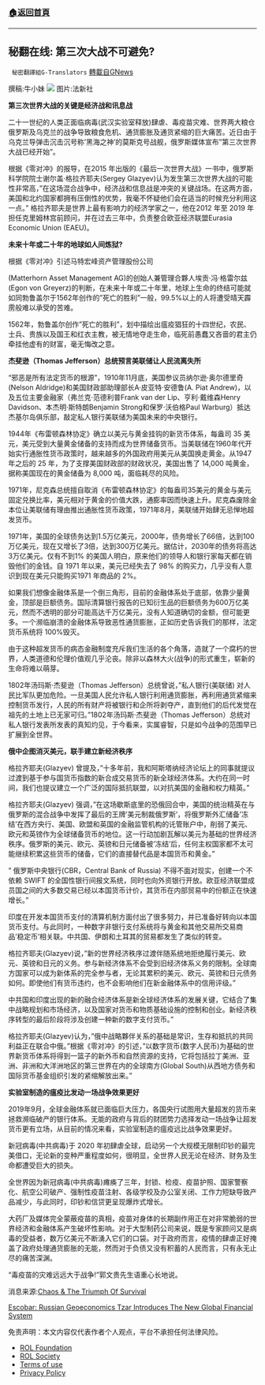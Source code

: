 ###  [:house:返回首頁](https://github.com/ourhimalayas/txt)
---


## 秘翻在线: 第三次大战不可避免?
` 秘密翻譯組G-Translators` [轉載自GNews](https://gnews.org/zh-hans/2371231/)

撰稿:牛小妹
![](https://assets.gnews.org/wp-content/uploads/2022/04/Image-1-2-9.jpg)
图片:法新社

**第三次世界大战的关键是经济战和讯息战**

二十一世纪的人类正面临病毒(武汉实验室释放)肆虐、毒疫苗灾难、世界两大粮仓俄罗斯及乌克兰的战争导致粮食危机、通货膨胀及通货紧缩的巨大痛苦。近日由于乌克兰导弹击沉击沉号称’黑海之神’的莫斯克号战舰，俄罗斯媒体宣布”第三次世界大战已经开始”。

根据《零对冲》的报导，在2015 年出版的《最后一次世界大战》一书中，俄罗斯科学院院士谢尔盖·格拉齐耶夫(Sergey Glazyev)认为发生第三次世界大战的可能性非常高，”在这场混合战争中，经济战和信息战是冲突的关键战场。在这两方面，美国和北约国家都拥有压倒性的优势，我毫不怀疑他们会在适当的时候充分利用这一点。” 格拉齐耶夫是世界上最有影响力的经济学家之一，他在2012 年至 2019 年担任克里姆林宫前顾问，并在过去三年中，负责整合欧亚经济联盟Eurasia Economic Union (EAEU)。

**未来十年或二十年的地球如人间炼狱?**

根据《零对冲》引述马特宏峰资产管理股份公司

(Matterhorn Asset Management AG)的创始人兼管理合夥人埃贡·冯·格雷尔兹(Egon von Greyerz)的判断，在未来十年或二十年里，地球上生命的终结可能就如同勃鲁盖尔于1562年创作的”死亡的胜利”一般，99.5%以上的人将遭受晴天霹雳般难以承受的苦难。

1562年，勃鲁盖尔创作”死亡的胜利”，划中描绘出瘟疫猖狂的十四世纪，农民、士兵、贵族以及国王和红衣主教，被无情地夺走生命，临死前愚蠢又吝啬的君主仍牵挂他虚有的财富，毫无悔改之意。

**杰斐逊（Thomas Jefferson）总统预言美联储让人民流离失所**

“邪恶是所有法定货币的根源”，1910年11月底，美国参议员纳尔逊·奥尔德里奇(Nelson Aldridge)和美国财政部助理部长A·皮亚特·安德鲁(A. Piat Andrew)，以及五位主要金融家（弗兰克·范德利普Frank van der Lip、亨利·戴维森Henry Davidson、本杰明·斯特朗Benjamin Strong和保罗·沃伯格Paul Warburg）抵达杰基尔岛俱乐部，敲定私人银行美联储为美国未来的中央银行。

1944年《布雷顿森林协定》确立以美元与黄金挂钩的新货币体系，每盎司 35 美元，美元受到大量黄金储备的支持而成为世界储备货币。当美联储在1960年代开始实行通胀性货币政策时，越来越多的外国政府用美元从美国换走黄金。从1947 年之后的 25 年，为了支撑美国财政部的财政状况，美国出售了 14,000 吨黄金，据称美国现在的黄金储备为 8,000 吨，面临耗尽的风险。

1971年，尼克森总统擅自取消《布雷顿森林协定》的每盎司35美元的黄金与美元固定兑换比率，美元相对于黄金的价值大跌，通膨率因而快速上升。尼克森废除金本位让美联储有理由推出通胀性货币政策，1971年8月，美联储开始肆无忌惮地超发货币。

1971年，美国的全球债务达到1.5万亿美元，2000年，债务增长了66倍，达到100万亿美元，现在又增长了3倍，达到300万亿美元。据估计，2030年的债务将高达3万亿美元。仅有不到1% 的美国人明白，原来他们的领导人和银行家每天都在销毁他们的金钱。自 1971 年以来，美元已经失去了 98% 的购买力，几乎没有人意识到现在美元只能购买1971 年商品的 2%。

如果我们想像金融体系是一个倒三角形，目前的金融体系处于底部，依靠少量黄金，顶部是巨额债务。国际清算银行报告的已知衍生品的巨额债务为600万亿美元，然而不透明的部分可能高达千万亿美元，没有人知道确切的金额，但可能更多。一个濒临崩溃的金融体系导致恶性通货膨胀，正如历史告诉我们的那样，法定货币系统将 100%毁灭。

由于这种超发货币的病态金融制度充斥我们生活的各个角落，造就了一个腐朽的世界，人类道德和伦理价值观几乎沦丧。除非以森林大火(战争)的形式重生，崭新的生命将难以萌芽。

1802年汤玛斯·杰斐逊（Thomas Jefferson）总统曾说，”私人银行(美联储) 对人民比军队更加危险。一旦美国人民允许私人银行利用通货膨胀，再利用通货紧缩来控制货币发行，人民的所有财产将被银行和企所将剥夺产，直到他们的后代发觉在祖先的土地上已无家可归。”1802年汤玛斯·杰斐逊（Thomas Jefferson）总统对私人银行发表所发表的真知灼见，于今看来，实属睿智，只是如今战争的范围早已扩展到全世界。

**俄中企图消灭美元，联手建立新经济秩序**

格拉齐耶夫(Glazyev) 曾提及，”十多年前，我和阿斯塔纳经济论坛上的同事就提议过渡到基于参与国货币指数的新合成交易货币的新全球经济体系。大约在同一时间，我们也提议建立一个广泛的国际抵抗联盟，以对抗美国的金融和权力精英。”

格拉齐耶夫(Glazyev) 强调，”在这场歇斯底里的恐俄回合中，美国的统治精英在与俄罗斯的混合战争中发挥了最后的王牌’美元制裁俄罗斯’，将俄罗斯外汇储备’冻结’在西方央行、美国、欧盟和英国的金融监管机构的讬管账户中，削弱了美元、欧元和英镑作为全球储备货币的地位。这一行动加剧瓦解以美元为基础的世界经济秩序。俄罗斯的美元、欧元、英镑和日元储备被’冻结’后，任何主权国家都不太可能继续积累这些货币的储备，它们的直接替代品是本国货币和黄金。”

” 俄罗斯中央银行(CBR，Central Bank of Russia) 不得不面对现实，创建一个不依赖 SWIFT 的全国性银行间报文系统，同时也向外资银行开放。欧亚经济联盟成员国之间的大多数交易已经以本国货币计价，其货币在内部贸易中的份额正在快速增长。”

印度在开发本国货币支付的清算机制方面付出了很多努力，并已准备好转向以本国货币支付。与此同时，一种数字非银行支付系统将与黄金和其他交易所交易商品’稳定币’相关联。中共国、伊朗和土耳其的贸易都发生了类似的转变。

格拉齐耶夫(Glazyev)说，”新的世界经济秩序过渡伴随系统地拒绝履行美元、欧元、英镑和日元的义务。参与新经济体系不会受到旧经济体系义务的限制。全球南方国家可以成为新体系的完全参与者，无论其累积的美元、欧元、英镑和日元债务如何。即使他们有货币违约，也不会影响他们在新金融体系中的信用评级。”

中共国和印度出现的新的融合经济体系是新全球经济体系的发展关键，它结合了集中战略规划和市场经济，以及国家对货币和物质基础设施的控制和创业。新经济秩序转型的最后阶段将涉及创建一种新的数字支付货币。”

格拉齐耶夫(Glazyev)认为，”俄中战略夥伴关系的基础是常识，生存和抵抗的共同利益正在联合中俄。”根据《零对冲》的引述，”以数字货币(数字人民币)为基础的世界新货币体系将得到一篮子的新外币和自然资源的支持，它将包括拉丁美洲、亚洲、非洲和大洋洲地区的第三世界在内的全球南方(Global South)从西地方债务和国际货币基金组织引发的紧缩解放出来。”

**实验室制造的瘟疫比发动一场战争效果更好**

2019年9月，全球金融体系就已面临巨大压力，各国央行试图用大量超发的货币来拯救濒临破产的银行体系。无能的政府与背后的财团势力选择发动一场战争让超发货币更有立场，从目前的情况来看，实验室制造的瘟疫远比战争效果更好。

新冠病毒(中共病毒)于 2020 年初肆虐全球，启动另一个大规模无限制印钞的最完美借口，无论新的变种严重程度如何，很明显，全世界人民无论在经济、财务及生命都遭受巨大的损失。

全世界因为新冠病毒(中共病毒)瘫痪了三年，封锁、检疫、疫苗护照、国家警察化、航空公司破产、强制性疫苗注射、各级学校及办公室关闭、工作力短缺导致产品减少，与此同时，印钞和信贷更呈现爆炸式增长。

大药厂及媒体完全蒙蔽疫苗的真相，疫苗对身体的长期副作用正在对非常脆弱的世界经济和金融体系产生破坏性影响。对于大型制药公司来说，既是专家顾问又是病毒的受益者，数万亿美元不断湧入它们的口袋。对于政府而言，疫情的肆虐正好掩盖了政府处理通货膨胀的无能，然而对于负债又没有积蓄的人民而言，只有永无止尽的痛苦深渊。

“毒疫苗的灾难远远大于战争!”郭文贵先生语重心长地说。

消息来源:[Chaos & The Triumph Of Survival](http://Chaos%20&amp;%20The%20Triumph%20Of%20Survival)

[Escobar: Russian Geoeconomics Tzar Introduces The New Global Financial System](Russian%20Geoeconomics%20Tzar%20Introduces%20The%20New%20Global%20Financial%20System)

 

免责声明：本文内容仅代表作者个人观点，平台不承担任何法律风险。

- [ROL Foundation](https://rolfoundation.org/)
- [ROL Society](https://rolsociety.org/)
- [Terms of use](https://gnews.org/terms-of-use-3/)
- [Privacy Policy](https://gnews.org/privacy-policy/)
